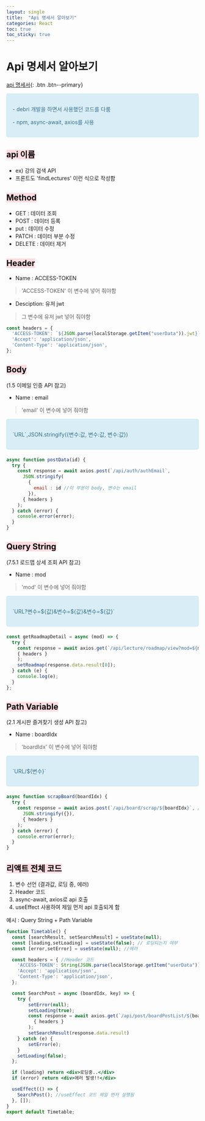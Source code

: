 ```yaml
---
layout: single
title:  "Api 명세서 알아보기"
categories: React
toc: true
toc_sticky: true
---
```


# Api 명세서 알아보기

[api 명세서](https://docs.google.com/spreadsheets/d/1dScFIme0VD8pZt4yKv5j1plNpLYztUjDtZEzJF5tv-Q/edit#gid=712092116){: .btn .btn--primary}

<div style="padding: 15px; border: 1px solid transparent; border-color: transparent; margin-bottom: 20px; border-radius: 4px; color: #31708f; background-color: #d9edf7; border-color: #bce8f1;">
  <p>- debri 개발을 하면서 사용했던 코드를 다룸</p>
  <p>- npm, async-await, axios를 사용</p>
</div>

## <mark style='background-color: #ffdce0'> api 이름 </mark>
- ex) 강의 검색 API
- 프론트도 'findLectures' 이런 식으로 작성함

## <mark style='background-color: #ffdce0'> Method </mark>
- GET : 데이터 조회
- POST : 데이터 등록
- put : 데이터 수정
- PATCH : 데이터 부분 수정
- DELETE : 데이터 제거


## <mark style='background-color: #ffdce0'> Header </mark>
- Name : ACCESS-TOKEN  
> 'ACCESS-TOKEN' 이 변수에 넣어 줘야함
- Desciption: 유저 jwt  
> 그 변수에 유저 jwt 넣어 줘야함

  ```jsx
  const headers = {
    'ACCESS-TOKEN': `${JSON.parse(localStorage.getItem("userData")).jwt}`,
    'Accept': 'application/json',
    'Content-Type': 'application/json',
  };
  ```

## <mark style='background-color: #ffdce0'> Body </mark>
(1.5 이메일 인증 API 참고)

- Name : email 
> 'email' 이 변수에 넣어 줘야함

<div style="padding: 15px; border: 1px solid transparent; border-color: transparent; margin-bottom: 20px; border-radius: 4px; color: #31708f; background-color: #d9edf7; border-color: #bce8f1;">
  <p>`URL`,JSON.stringify({변수:값, 변수:값, 변수:값})</p>
</div>

  ```jsx
  async function postData(id) {
    try {
      const response = await axios.post(`/api/auth/authEmail`,
        JSON.stringify(
          {
            email : id //이 부분이 body, 변수는 email
          }),
        { headers }
      );
    } catch (error) {
      console.error(error);
    }
  }
  ```

## <mark style='background-color: #ffdce0'> Query String </mark>
(7.5.1 로드맵 상세 조회 API 참고)

- Name : mod 
> 'mod' 이 변수에 넣어 줘야함

<div style="padding: 15px; border: 1px solid transparent; border-color: transparent; margin-bottom: 20px; border-radius: 4px; color: #31708f; background-color: #d9edf7; border-color: #bce8f1;">
  <p>`URL?변수=${값}&변수=${값}&변수=${값}`</p>
</div>

  ```jsx
  const getRoadmapDetail = async (mod) => {
    try {
      const response = await axios.get(`/api/lecture/roadmap/view?mod=${mod}`, //이 부분이 Query String, 변수는 mod
      { headers }
      );
      setRoadmap(response.data.result[0]);
    } catch (e) {
      console.log(e);
    }
  };
  ```

## <mark style='background-color: #ffdce0'> Path Variable </mark>
(2.1 게시판 즐겨찾기 생성 API 참고)

- Name : boardIdx
> 'boardIdx' 이 변수에 넣어 줘야함

<div style="padding: 15px; border: 1px solid transparent; border-color: transparent; margin-bottom: 20px; border-radius: 4px; color: #31708f; background-color: #d9edf7; border-color: #bce8f1;">
  <p>`URL/${변수}`</p>
</div>

  ```jsx
  async function scrapBoard(boardIdx) {
    try {
      const response = await axios.post(`/api/board/scrap/${boardIdx}`, //이 부분이 Path Variable
        JSON.stringify({}),
        { headers }
      );
    } catch (error) {
      console.error(error);
    }
  }
  ```

## <mark style='background-color: #ffdce0'> 리액트 전체 코드 </mark>
  1. 변수 선언 (결과값, 로딩 중, 에러)
  2. Header 코드
  3. async-await, axios로 api 호출
  4. useEffect 사용하여 제일 먼저 api 호출되게 함

  예시 : Query String + Path Variable
  ```jsx
  function Timetable() {
    const [searchResult, setSearchResult] = useState(null);
    const [loading,setLoading] = useState(false); // 로딩되는지 여부
    const [error,setError] = useState(null); //에러    

    const headers = { //Header 코드
      'ACCESS-TOKEN': String(JSON.parse(localStorage.getItem("userData")).jwt),
      'Accept': 'application/json',
      'Content-Type': 'application/json',
    };

    const SearchPost = async (boardIdx, key) => {
      try {
          setError(null);
          setLoading(true);
          const response = await axios.get(`/api/post/boardPostList/${boardIdx}?key=${key}`, //${boardIdx}는 Path Variable, ?key=${key}는 Query String
            { headers }
          );
          setSearchResult(response.data.result)
      } catch (e) {
          setError(e);
      }
      setLoading(false);
    };

    if (loading) return <div>로딩중..</div>
    if (error) return <div>에러 발생!!</div>

    useEffect(() => {
      SearchPost(); //useEffect 코드 제일 먼저 실행됨
    }, []);
  }
  export default Timetable;
  ```